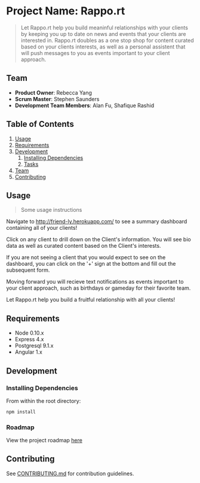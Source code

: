 # Project Name: Rappo.rt

> Let Rappo.rt help you build meaninful relationships with your clients by keeping you up to date on news and events that your clients are interested in. Rappo.rt doubles as a one stop shop for content curated based on your clients interests, as well as a personal assistent that will push messages to you as events important to your client approach. 

## Team

  - __Product Owner__: Rebecca Yang
  - __Scrum Master__: Stephen Saunders
  - __Development Team Members__: Alan Fu, Shafique Rashid

## Table of Contents

1. [Usage](#Usage)
1. [Requirements](#requirements)
1. [Development](#development)
    1. [Installing Dependencies](#installing-dependencies)
    1. [Tasks](#tasks)
1. [Team](#team)
1. [Contributing](#contributing)

## Usage

> Some usage instructions

Navigate to http://friend-ly.herokuapp.com/ to see a summary dashboard containing all of your clients!

Click on any client to drill down on the Client's information. You will see bio data as well as curated content based on the Client's interests. 

If you are not seeing a client that you would expect to see on the dashboard, you can click on the '+' sign at the bottom and fill out the subsequent form.

Moving forward you will recieve text notifications as events important to your client approach, such as birthdays or gameday for their favorite team.

Let Rappo.rt help you build a fruitful relationship with all your clients!


## Requirements

- Node 0.10.x
- Express 4.x
- Postgresql 9.1.x
- Angular 1.x

## Development

### Installing Dependencies

From within the root directory:

```sh
npm install
```

### Roadmap

View the project roadmap [here](/issues)


## Contributing

See [CONTRIBUTING.md](CONTRIBUTING.md) for contribution guidelines.